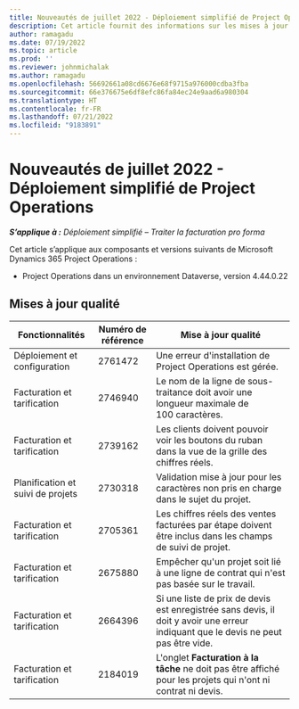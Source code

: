 ```yaml
---
title: Nouveautés de juillet 2022 - Déploiement simplifié de Project Operations
description: Cet article fournit des informations sur les mises à jour de qualité disponibles dans la version de juillet 2022 du déploiement simplifié de Microsoft Dynamics 365 Project Operations.
author: ramagadu
ms.date: 07/19/2022
ms.topic: article
ms.prod: ''
ms.reviewer: johnmichalak
ms.author: ramagadu
ms.openlocfilehash: 56692661a08cd6676e68f9715a976000cdba3fba
ms.sourcegitcommit: 66e376675e6df8efc86fa84ec24e9aad6a980304
ms.translationtype: HT
ms.contentlocale: fr-FR
ms.lasthandoff: 07/21/2022
ms.locfileid: "9183891"
---
```

# <a name="whats-new-july-2022---project-operations-lite-deployment"></a>Nouveautés de juillet 2022 - Déploiement simplifié de Project Operations

_**S’applique à :** Déploiement simplifié – Traiter la facturation pro forma_

Cet article s’applique aux composants et versions suivants de Microsoft Dynamics 365 Project Operations :

- Project Operations dans un environnement Dataverse, version 4.44.0.22

## <a name="quality-updates"></a>Mises à jour qualité

| Fonctionnalités | Numéro de référence | Mise à jour qualité |
| --- | --- | --- |
| Déploiement et configuration | 2761472 | Une erreur d'installation de Project Operations est gérée. |
| Facturation et tarification | 2746940 | Le nom de la ligne de sous-traitance doit avoir une longueur maximale de 100 caractères. |
| Facturation et tarification | 2739162 | Les clients doivent pouvoir voir les boutons du ruban dans la vue de la grille des chiffres réels. |
| Planification et suivi de projets | 2730318 | Validation mise à jour pour les caractères non pris en charge dans le sujet du projet. |
| Facturation et tarification | 2705361 | Les chiffres réels des ventes facturées par étape doivent être inclus dans les champs de suivi de projet. |
| Facturation et tarification | 2675880 | Empêcher qu'un projet soit lié à une ligne de contrat qui n'est pas basée sur le travail. |
| Facturation et tarification | 2664396 | Si une liste de prix de devis est enregistrée sans devis, il doit y avoir une erreur indiquant que le devis ne peut pas être vide. |
| Facturation et tarification | 2184019 | L'onglet **Facturation à la tâche** ne doit pas être affiché pour les projets qui n'ont ni contrat ni devis. |

